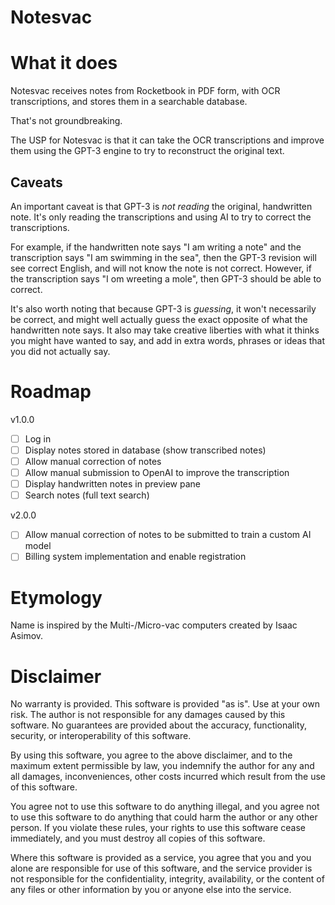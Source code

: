 # Notesvac

# What it does

Notesvac receives notes from Rocketbook in PDF form, with OCR transcriptions, and stores them in a searchable database.

That's not groundbreaking.

The USP for Notesvac is that it can take the OCR transcriptions and improve them using the GPT-3 engine to try to reconstruct the original text.

## Caveats

An important caveat is that GPT-3 is _not reading_ the original, handwritten note. It's only reading the transcriptions and using AI to try to correct the transcriptions.

For example, if the handwritten note says "I am writing a note" and the transcription says "I am swimming in the sea", then the GPT-3 revision will see correct English, and will not know the note is not correct. However, if the transcription says "I om wreeting a mole", then GPT-3 should be able to correct.

It's also worth noting that because GPT-3 is _guessing_, it won't necessarily be correct, and might well actually guess the exact opposite of what the handwritten note says. It also may take creative liberties with what it thinks you might have wanted to say, and add in extra words, phrases or ideas that you did not actually say.

# Roadmap

v1.0.0

- [ ] Log in
- [ ] Display notes stored in database (show transcribed notes)
- [ ] Allow manual correction of notes
- [ ] Allow manual submission to OpenAI to improve the transcription
- [ ] Display handwritten notes in preview pane
- [ ] Search notes (full text search)

v2.0.0

- [ ] Allow manual correction of notes to be submitted to train a custom AI model
- [ ] Billing system implementation and enable registration

# Etymology

Name is inspired by the Multi-/Micro-vac computers created by Isaac Asimov.

# Disclaimer

No warranty is provided. This software is provided "as is". Use at your own risk. The author is not responsible for any damages caused by this software. No guarantees are provided about the accuracy, functionality, security, or interoperability of this software.

By using this software, you agree to the above disclaimer, and to the maximum extent permissible by law, you indemnify the author for any and all damages, inconveniences, other costs incurred which result from the use of this software.

You agree not to use this software to do anything illegal, and you agree not to use this software to do anything that could harm the author or any other person. If you violate these rules, your rights to use this software cease immediately, and you must destroy all copies of this software.

Where this software is provided as a service, you agree that you and you alone are responsible for use of this software, and the service provider is not responsible for the confidentiality, integrity, availability, or the content of any files or other information by you or anyone else into the service.
